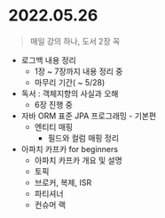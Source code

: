 # 2022.05.26
> 매일 강의 하나, 도서 2장 꼭

- 로그백 내용 정리
	- 1장 ~ 7장까지 내용 정리 중
	- 마무리 기간( ~ 5/28)
- 독서 : 객체지향의 사실과 오해
	- 6장 진행 중
- 자바 ORM 표준 JPA 프로그래밍 - 기본편
	- 엔티티 매핑
		- 필드와 컬럼 매핑 정리
- 아파치 카프카 for beginners
	- 아파치 카프카 개요 및 설명
	- 토픽
	- 브로커, 복제, ISR
	- 파티셔너
	- 컨슈머 랙
